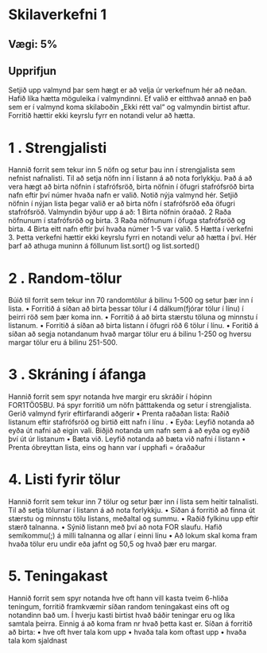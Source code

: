 # Skilaverkefni 1
## Vægi: 5%
## Upprifjun 

Setjið upp valmynd þar sem hægt er að velja úr verkefnum hér að neðan.
Hafið líka hætta möguleika í valmyndinni.
Ef valið er eitthvað annað en það sem er í valmynd koma skilaboðin „Ekki rétt val“ og valmyndin birtist aftur. 
Forritið hættir ekki keyrslu fyrr en notandi velur að hætta.

# 1 . Strengjalisti 
Hannið forrit sem tekur inn 5 nöfn  og setur þau inn í strengjalista sem nefnist  nafnalisti. 
Til að setja nöfn inn í listann á að nota forlykkju.
Það á að vera hægt að birta nöfnin í stafrófsröð, birta nöfnin í öfugri stafrófsröð birta nafn eftir því númer hvaða nafn er valið. Notið nýja valmynd hér.
Setjið nöfnin í nýjan lista þegar valið er að birta nöfn í stafrófsröð eða öfugri stafrófsröð.
Valmyndin býður upp á að:
1	Birta nöfnin óraðað.
2	Raða nöfnunum í stafrófsröð og birta.
3	Raða nöfnunum í öfuga stafrófsröð og birta.
4	Birta eitt nafn eftir því hvaða númer 1-5 var valið.
5	Hætta í verkefni 3.
Þetta verkefni hættir ekki keyrslu fyrri en notandi velur að hætta í því.
Hér þarf að athuga muninn á föllunum list.sort() og list.sorted()

# 2 . Random-tölur
Búið til forrit sem tekur inn 70 randomtölur  á bilinu 1-500 og setur þær inn í lista. 
•	Forritið á síðan að birta þessar tölur í 4 dálkum(fjórar tölur í línu) í þeirri röð sem þær koma inn. 
•	Forritið á að birta stærstu töluna og minnstu í listanum. 
•	Forritið á síðan að birta listann í öfugri röð  6 tölur í línu. 
•	Foritið á síðan að segja notandanum hvað margar tölur eru á bilinu 1-250 og hversu margar tölur eru á bilinu 251-500.

# 3 . Skráning í áfanga 
Hannið forrit sem spyr notanda hve margir eru skráðir í hópinn FOR1TÖ05BU.
Þá spyr forritið um nöfn þátttakenda og setur í strengjalista. Gerið valmynd fyrir eftirfarandi aðgerir
•	Prenta raðaðan lista: Raðið listanum eftir stafrófsröð  og birtið eitt nafn í línu .
•	Eyða: Leyfið notanda að eyða út nafni að eigin vali. Biðjið notanda um nafn sem á að eyða og eyðið því út úr listanum
•	Bæta við. Leyfið notanda að bæta við nafni í listann 
•	Prenta óbreyttan lista, eins og hann var í upphafi = óraðaður


# 4. Listi fyrir tölur
Hannið forrit sem tekur inn 7 tölur  og setur þær inn í lista sem heitir  talnalisti.  Til að setja tölurnar í listann á að nota forlykkju.
•	Síðan á forritið að finna út stærstu og minnstu tölu listans, meðaltal og summu. 
•	Raðið fylkinu upp eftir stærð talnanna. 
•	Sýnið listann með því að nota FOR slaufu. Hafið semíkommu(;) á milli talnanna og allar í einni línu
•	Að lokum skal koma fram hvaða tölur eru undir eða jafnt og 50,5 og hvað þær eru margar.

# 5. Teningakast
Hannið forrit sem spyr notanda hve oft hann vill kasta tveim  6-hliða teningum, forritið framkvæmir síðan random teningakast eins oft og notandinn bað um. Í hverju kasti birtist hvað báðir teningar eru og líka samtala þeirra. Einnig á að koma fram nr  hvað þetta kast er.
Síðan á forritið að birta:
•	hve oft hver tala kom upp
•	hvaða tala kom oftast upp
•	hvaða tala kom sjaldnast
